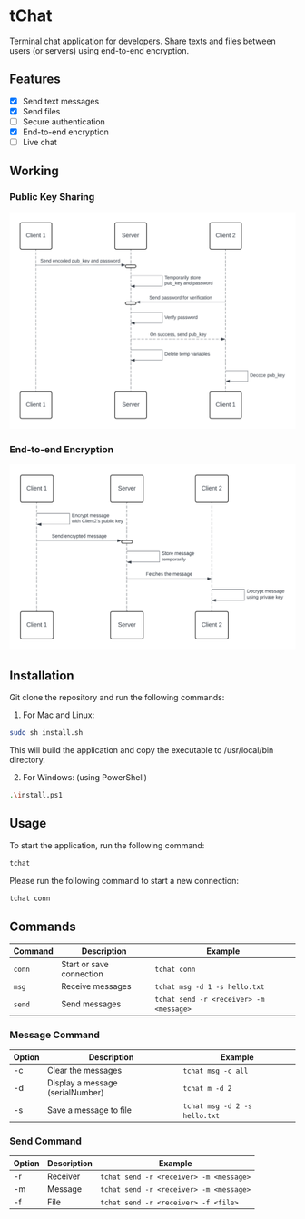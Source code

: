 # tChat

Terminal chat application for developers. Share texts and files between users (or servers) using end-to-end encryption.

## Features

- [x] Send text messages
- [x] Send files
- [ ] Secure authentication
- [x] End-to-end encryption
- [ ] Live chat

## Working

### Public Key Sharing

![Public Key Sharing Sequence Diagram](./assets/pubkey-sharing-seq-diagram.png)

### End-to-end Encryption

![End-to-end Encryption Sequence Diagram](./assets/e2ee-seq-diagram.png)

## Installation

Git clone the repository and run the following commands:

1. For Mac and Linux:

```bash
sudo sh install.sh
```

This will build the application and copy the executable to /usr/local/bin directory.

2. For Windows: (using PowerShell)

```bash
.\install.ps1
```

## Usage

To start the application, run the following command:

```bash
tchat
```

Please run the following command to start a new connection:

```bash
tchat conn
```

## Commands

| Command | Description              | Example                                 |
| ------- | ------------------------ | --------------------------------------- |
| `conn`  | Start or save connection | `tchat conn`                            |
| `msg`   | Receive messages         | `tchat msg -d 1 -s hello.txt`           |
| `send`  | Send messages            | `tchat send -r <receiver> -m <message>` |

### Message Command

| Option | Description                      | Example                       |
| ------ | -------------------------------- | ----------------------------- |
| -c     | Clear the messages               | `tchat msg -c all`            |
| -d     | Display a message (serialNumber) | `tchat m -d 2`                |
| -s     | Save a message to file           | `tchat msg -d 2 -s hello.txt` |

### Send Command

| Option | Description | Example                                 |
| ------ | ----------- | --------------------------------------- |
| -r     | Receiver    | `tchat send -r <receiver> -m <message>` |
| -m     | Message     | `tchat send -r <receiver> -m <message>` |
| -f     | File        | `tchat send -r <receiver> -f <file>`    |
